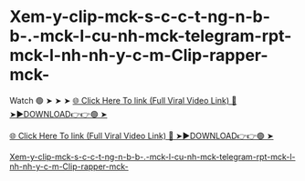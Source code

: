 # Xem-y-clip-mck-s-c-c-t-ng-n-b-b-.-mck-l-cu-nh-mck-telegram-rpt-mck-l-nh-nh-y-c-m-Clip-rapper-mck-

Watch 🟢 ➤ ➤ ➤ <a href="https://dexrul.cfd/hghghy"> 🌐 Click Here To link (Full Viral Video Link) 
🔴 ➤►DOWNLOAD👉👉🟢 ➤


<a href="https://dexrul.cfd/hghghy"> 🌐 Click Here To link (Full Viral Video Link) 
🔴 ➤►DOWNLOAD👉👉🟢 ➤

Xem-y-clip-mck-s-c-c-t-ng-n-b-b-.-mck-l-cu-nh-mck-telegram-rpt-mck-l-nh-nh-y-c-m-Clip-rapper-mck-

